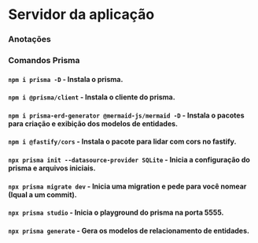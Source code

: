 # Servidor da aplicação

### Anotações

### Comandos Prisma

#### `npm i prisma -D` - Instala o prisma.
#### `npm i @prisma/client` - Instala o cliente do prisma.
#### `npm i prisma-erd-generator @mermaid-js/mermaid -D` - Instala o pacotes para criação e exibição dos modelos de entidades.
#### `npm i @fastify/cors` - Instala o pacote para lidar com cors no fastify.

#### `npx prisma init --datasource-provider SQLite` - Inicia a configuração do prisma e arquivos iniciais.
#### `npx prisma migrate dev` - Inicia uma migration e pede para você nomear (Iqual a um commit).
#### `npx prisma studio` - Inicia o playground do prisma na porta 5555.
#### `npx prisma generate` - Gera os modelos de relacionamento de entidades.